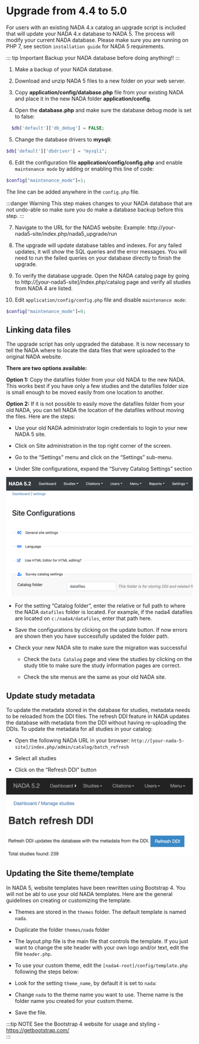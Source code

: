 # Upgrade from 4.4 to 5.0

For users with an existing NADA 4.x catalog an upgrade script is included that will update your NADA 4.x database to NADA 5. The process will modify your current NADA database.  Please make sure you are running on PHP 7, see section `installation guide` for NADA 5 requirements.

::: tip Important
Backup your NADA database before doing anything!!
:::

1. Make a backup of your NADA database.

2. Download and unzip NADA 5 files to a new folder on your web server. 

3. Copy  **application/config/database.php** file from your existing NADA and place it in the new NADA folder **application/config**.

4. Open the **database.php** and make sure the database debug mode is set to false:

```php
  $db['default']['db_debug'] = FALSE;
```


5. Change the database drivers to **mysqli**:

```php
$db['default']['dbdriver'] = "mysqli";
```


6. Edit the configuration file **application/config/config.php** and enable `maintenance mode` by adding or enabling this line of code:

```php
$config["maintenance_mode"]=1;
```

The line can be added anywhere in the `config.php` file. 


:::danger Warning
This step makes changes to your NADA database that are not undo-able so make sure you do make a database backup before this step.
:::

7. Navigate to the URL for the NADA5 website: Example: http://your-nada5-site/index.php/nada5_upgrade/run

8. The upgrade will update database tables and indexes. For any failed updates, it will show the SQL queries and the error messages. You will need to run the failed queries on your database directly to finish the upgrade. 

9. To verify the database upgrade. Open the NADA catalog page by going to http://[your-nada5-site]/index.php/catalog page and verify all studies from NADA 4 are listed.

10. Edit `application/config/config.php` file and disable `maintenance mode`:

```php
$config["maintenance_mode"]=0;
```


## Linking data files

The upgrade script has only upgraded the database. It is now necessary to tell the NADA where to locate the data files that were uploaded to the original NADA website.

**There are two options available:**

**Option 1:** Copy the datafiles folder from your old NADA to the new NADA. This works best if you have only a few studies and the datafiles folder size is small enough to be moved easily from one location to another.

**Option 2:** If it is not possible to easily move the datafiles folder from your old NADA, you can tell NADA the location of the datafiles without moving the files. Here are the steps:

* Use your old NADA administrator login credentials to login to your new NADA 5 site.

* Click on Site administration in the top right corner of the screen.

* Go to the “Settings” menu and click on the “Settings” sub-menu.

* Under Site configurations, expand the “Survey Catalog Settings” section

![Catalog settings](/images/settings-catalog-storage.png)

* For the setting “Catalog folder”, enter the relative or full path to where the NADA `datafiles` folder is located. For example, if the nada4 datafiles are located on `c:/nada4/datafiles`, enter that path here.

* Save the configurations by clicking on the update button. If now errors are shown then you have successfully updated the folder path.

* Check your new NADA site to make sure the migration was successful

  - Check the `Data Catalog` page and view the studies by clicking on the study title to make sure the study information pages are correct.

  - Check the site menus are the same as your old NADA site.


## Update study metadata

To update the metadata stored in the database for studies, metadata needs to be reloaded from the DDI files. The refresh DDI feature in NADA updates the database with metadata from the DDI without having re-uploading the DDIs. 
To update the metadata for all studies in your catalog:

*	Open the following NADA URL in your browser: `http://[your-nada-5-site]/index.php/admin/catalog/batch_refresh`

*	Select all studies

*	Click on the “Refresh DDI” button

![Batch refresh](/images/admin-batch-refresh.png)


## Updating the Site theme/template

In NADA 5, website templates have been rewritten using Bootstrap 4. You will not be abl to use your old NADA templates. Here are the general guidelines on creating or customizing the template.

*	Themes are stored in the `themes` folder. The default template is named `nada`.

* Duplicate the folder `themes/nada` folder 

* The layout.php file is the main file that controls the template. If you just want to change the site header with your own logo and/or text, edit the file `header.php`. 

*	To use your custom theme, edit the `[nada4-root]/config/template.php` following the steps below:

*	Look for the setting `theme_name`, by default it is set to `nada`:

*	 Change `nada` to the theme name you want to use. Theme name is the folder name you created for your custom theme.

*	Save the file.

:::tip NOTE
See the Bootstrap 4 website for usage and styling - https://getbootstrap.com/ 	
:::